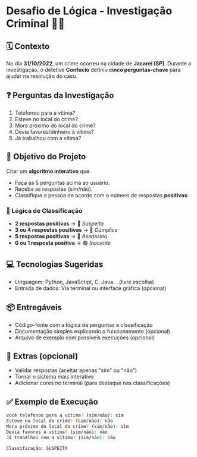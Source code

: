 # Desafio de Lógica - Investigação Criminal 🕵️‍♂️

## 🗓 Contexto

No dia **31/10/2022**, um crime ocorreu na cidade de **Jacareí (SP)**. Durante a investigação, o detetive **Confúcio** definiu **cinco perguntas-chave** para ajudar na resolução do caso.

## ❓ Perguntas da Investigação

1. Telefonou para a vítima?
2. Esteve no local do crime?
3. Mora próximo do local do crime?
4. Devia favores/dinheiro à vítima?
5. Já trabalhou com a vítima?

## 🎯 Objetivo do Projeto

Criar um **algoritmo interativo** que:

- Faça as 5 perguntas acima ao usuário.
- Receba as respostas (sim/não).
- Classifique a pessoa de acordo com o número de respostas **positivas**:

### 🧠 Lógica de Classificação

- **2 respostas positivas** → 🔸 *Suspeita*
- **3 ou 4 respostas positivas** → 🔸 *Cúmplice*
- **5 respostas positivas** → 🔴 *Assassino*
- **0 ou 1 resposta positiva** → 🟢 *Inocente*

## 💻 Tecnologias Sugeridas

- Linguagem: Python, JavaScript, C, Java... (livre escolha)
- Entrada de dados: Via terminal ou interface gráfica (opcional)

## 📦 Entregáveis

- Código-fonte com a lógica de perguntas e classificação
- Documentação simples explicando o funcionamento (opcional)
- Arquivo de exemplo com possíveis execuções (opcional)

## 🚀 Extras (opcional)

- Validar respostas (aceitar apenas "sim" ou "não")
- Tornar o sistema mais interativo
- Adicionar cores no terminal (para destaque nas classificações)

## ✅ Exemplo de Execução

```bash
Você telefonou para a vítima? (sim/não): sim
Esteve no local do crime? (sim/não): não
Mora próximo do local do crime? (sim/não): sim
Devia favores à vítima? (sim/não): não
Já trabalhou com a vítima? (sim/não): não

Classificação: SUSPEITA
